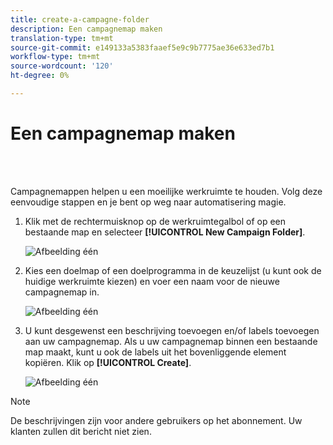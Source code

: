 ```yaml
---
title: create-a-campagne-folder
description: Een campagnemap maken
translation-type: tm+mt
source-git-commit: e149133a5383faaef5e9c9b7775ae36e633ed7b1
workflow-type: tm+mt
source-wordcount: '120'
ht-degree: 0%

---
```



# Een campagnemap maken

<br> 

Campagnemappen helpen u een moeilijke werkruimte te houden. Volg deze eenvoudige stappen en je bent op weg naar automatisering magie.

1. Klik met de rechtermuisknop op de werkruimtegalbol of op een bestaande map en selecteer **[!UICONTROL New Campaign Folder]**.

   ![Afbeelding één](/help/sky/assets/campaign-folders/create-a-campaign-folder/create-a-campaign-folder-1.png)

1. Kies een doelmap of een doelprogramma in de keuzelijst (u kunt ook de huidige werkruimte kiezen) en voer een naam voor de nieuwe campagnemap in.

   ![Afbeelding één](/help/sky/assets/campaign-folders/create-a-campaign-folder/create-a-campaign-folder-2.png)

1. U kunt desgewenst een beschrijving toevoegen en/of labels toevoegen aan uw campagnemap. Als u uw campagnemap binnen een bestaande map maakt, kunt u ook de labels uit het bovenliggende element kopiëren. Klik op **[!UICONTROL Create]**.

   ![Afbeelding één](/help/sky/assets/campaign-folders/create-a-campaign-folder/create-a-campaign-folder-3.png)

>[!NOTE]
>
>De beschrijvingen zijn voor andere gebruikers op het abonnement. Uw klanten zullen dit bericht niet zien.
